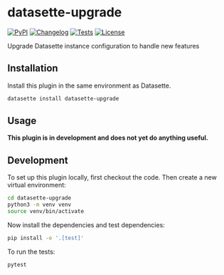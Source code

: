 # datasette-upgrade

[![PyPI](https://img.shields.io/pypi/v/datasette-upgrade.svg)](https://pypi.org/project/datasette-upgrade/)
[![Changelog](https://img.shields.io/github/v/release/datasette/datasette-upgrade?include_prereleases&label=changelog)](https://github.com/datasette/datasette-upgrade/releases)
[![Tests](https://github.com/datasette/datasette-upgrade/workflows/Test/badge.svg)](https://github.com/datasette/datasette-upgrade/actions?query=workflow%3ATest)
[![License](https://img.shields.io/badge/license-Apache%202.0-blue.svg)](https://github.com/datasette/datasette-upgrade/blob/main/LICENSE)

Upgrade Datasette instance configuration to handle new features

## Installation

Install this plugin in the same environment as Datasette.
```bash
datasette install datasette-upgrade
```
## Usage

**This plugin is in development and does not yet do anything useful.**

## Development

To set up this plugin locally, first checkout the code. Then create a new virtual environment:
```bash
cd datasette-upgrade
python3 -m venv venv
source venv/bin/activate
```
Now install the dependencies and test dependencies:
```bash
pip install -e '.[test]'
```
To run the tests:
```bash
pytest
```